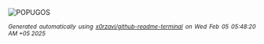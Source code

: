 <div align="justify">
<picture>
    <source media="(prefers-color-scheme: dark)" srcset="https://i.ibb.co/ZR9LtFzp/output-gif.gif">
    <source media="(prefers-color-scheme: light)" srcset="https://i.ibb.co/ZR9LtFzp/output-gif.gif">
    <img alt="POPUGOS" src="https://i.ibb.co/ZR9LtFzp/output-gif.gif">
</picture>

<sub><i>Generated automatically using [x0rzavi/github-readme-terminal](https://github.com/x0rzavi/github-readme-terminal) on Wed Feb 05 05:48:20 AM +05 2025</i></sub>
</div>